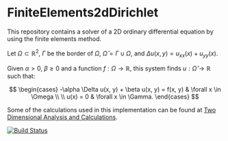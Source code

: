 # FiniteElements2dDirichlet

This repository contains a solver of a 2D ordinary differential equation by using the finite elements method.

Let $\Omega \subset \mathbb{R}^2$, $\Gamma$ be the border of $\Omega$, $\hat{\Omega} = \Gamma \cup \Omega$, and $\Delta u(x,y) = u_{xx}(x) + u_{yy}(x)$.

Given $\alpha > 0$, $\beta \geq 0$ and a function $f : \Omega \to \mathbb{R}$, this system finds $u : \hat{\Omega} \to \mathbb{R}$ such that:

$$
\begin{cases}
  -\alpha \Delta u(x, y) + \beta u(x, y) = f(x, y) & \forall x \in \Omega \\
  \\
  u(x) = 0 & \forall x \in \Gamma.
\end{cases}
$$

Some of the calculations used in this implementation can be found at [Two Dimensional Analysis and Calculations](https://github.com/joaovictorlopezpereira/Finite-Elements-Method/blob/main/Analysis%20and%20Calculations/two-dim.pdf).


[![Build Status](https://github.com/joaovictorlopezpereira/FiniteElements2dDirichlet.jl/actions/workflows/CI.yml/badge.svg?branch=master)](https://github.com/joaovictorlopezpereira/FiniteElements2dDirichlet.jl/actions/workflows/CI.yml?query=branch%3Amaster)
